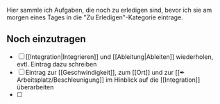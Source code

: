 Hier sammle ich Aufgaben, die noch zu erledigen sind, bevor ich sie am morgen eines Tages in die "Zu Erledigen"-Kategorie eintrage.

## Noch einzutragen

- [ ] [[Integration|Integrieren]] und [[Ableitung|Ableiten]] wiederholen, evtl. Eintrag dazu schreiben
- [ ] Eintrag zur [[Geschwindigkeit]], zum [[Ort]] und zur [[✒ Arbeitsplatz/Beschleunigung]] im Hinblick auf die [[Integration]] überarbeiten
- [ ] 